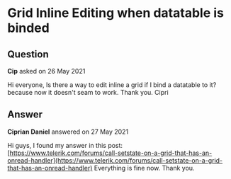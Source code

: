 # Grid Inline Editing when datatable is binded

## Question

**Cip** asked on 26 May 2021

Hi everyone, Is there a way to edit inline a grid if I bind a datatable to it? because now it doesn't seam to work. Thank you. Cipri

## Answer

**Ciprian Daniel** answered on 27 May 2021

Hi guys, I found my answer in this post: [https://www.telerik.com/forums/call-setstate-on-a-grid-that-has-an-onread-handler](https://www.telerik.com/forums/call-setstate-on-a-grid-that-has-an-onread-handler) Everything is fine now. Thank you.
